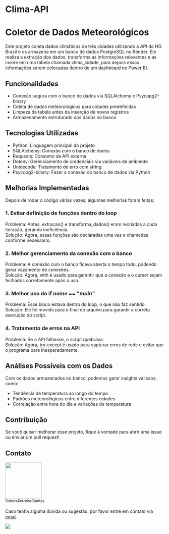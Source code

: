 # Clima-API
# Coletor de Dados Meteorológicos

Este projeto coleta dados climáticos de três cidades utilizando a API do HG Brasil e os armazena em um banco de dados PostgreSQL no Render. Ele realiza a extração dos dados, transforma as informações relevantes e as insere em uma tabela chamada clima_cidade, para depois essas informações serem colocadas dentro de um dashboard no Power BI.

## Funcionalidades
- Conexão segura com o banco de dados via SQLAlchemy e Psycopg2-binary
- Coleta de dados meteorológicos para cidades predefinidas
- Limpeza da tabela antes da inserção de novos registros
- Armazenamento estruturado dos dados no banco

## Tecnologias Utilizadas
- Python: Linguagem principal do projeto
- SQLAlchemy: Conexão com o banco de dados
- Requests: Consumo da API externa
- Dotenv: Gerenciamento de credenciais via variáveis de ambiente
- Unidecode: Tratamento de erro com string  
- Psycopg2-binary: Fazer a conexão do banco de dados via Python
                                                                                                                                                                            
   

## Melhorias Implementadas
Depois de rodar o código várias vezes, algumas melhorias foram feitas:

### 1. Evitar definição de funções dentro do loop
Problema: Antes, extracao() e transforma_dados() eram recriadas a cada iteração, gerando ineficiência.  
Solução: Agora, essas funções são declaradas uma vez e chamadas conforme necessário.

### 2. Melhor gerenciamento da conexão com o banco
Problema: A conexão com o banco ficava aberta o tempo todo, podendo gerar vazamento de conexões.  
Solução: Agora, with é usado para garantir que a conexão e o cursor sejam fechados corretamente após o uso.

### 3. Melhor uso do if _name_ == "_main_"
Problema: Esse bloco estava dentro do loop, o que não faz sentido.  
Solução: Ele foi movido para o final do arquivo para garantir a correta execução do script.

### 4. Tratamento de erros na API
Problema: Se a API falhasse, o script quebrava.  
Solução: Agora, try-except é usado para capturar erros de rede e evitar que o programa pare inesperadamente.


## Análises Possíveis com os Dados
Com os dados armazenados no banco, podemos gerar insights valiosos, como:
- Tendência de temperatura ao longo do tempo
- Padrões meteorológicos entre diferentes cidades
- Correlação entre hora do dia e variações de temperatura


## Contribuição
Se você quiser melhorar esse projeto, fique à vontade para abrir uma issue ou enviar um pull request!

## Contato

[<img src="https://avatars.githubusercontent.com/u/107763276?v=4" width=115> <br> <sub>Robert Ferreira Dantas</sub>](https://github.com/RobertFerreiraDantas)  
<br>
Caso tenha alguma dúvida ou sugestão, por favor entre em contato via [email](mailto:robertferreira1198@gmail.com).

<div>
  <a href="https://www.linkedin.com/in/robert-ferreira-b1324329a/" target="_blank">
    <img src="https://img.shields.io/badge/-LinkedIn-%230077B5?style=for-the-badge&logo=linkedin&logoColor=white" target="_blank">
  </a>
</div>
